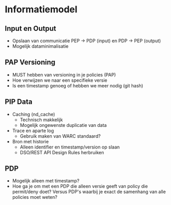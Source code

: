 # Informatiemodel

## Input en Output

- Opslaan van communicatie PEP -> PDP (input) en PDP -> PEP (output)
- Mogelijk dataminimalisatie

## PAP Versioning

- MUST hebben van versioning in je policies (PAP)
- Hoe verwijzen we naar een specifieke versie
- Is een timestamp genoeg of hebben we meer nodig (git hash)

## PIP Data

- Caching (nd_cache)
  - Technisch makkelijk
  - Mogelijk ongewenste duplicatie van data
- Trace en aparte log
  - Gebruik maken van WARC standaard?
- Bron met historie
  - Alleen identifier en timestamp/version op slaan
  - DSO/REST API Design Rules herbruiken

## PDP

- Mogelijk alleen met timestamp?
- Hoe ga je om met een PDP die alleen versie geeft van policy die permit/deny doet? Versus PDP's waarbij je exact de samenhang van alle policies moet weten?